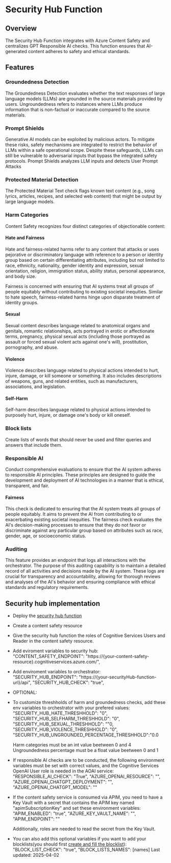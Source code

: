 # Security Hub Function

## Overview
The Security Hub Function integrates with Azure Content Safety and centralizes GPT Responsible AI checks. This function ensures that AI-generated content adheres to safety and ethical standards.

## Features

### Groundedness Detection 
The Groundedness Detection evaluates whether the text responses of large language models (LLMs) are grounded in the source materials provided by users. Ungroundedness refers to instances where LLMs produce information that is non-factual or inaccurate compared to the source materials.

### Prompt Shields
Generative AI models can be exploited by malicious actors. To mitigate these risks, safety mechanisms are integrated to restrict the behavior of LLMs within a safe operational scope. Despite these safeguards, LLMs can still be vulnerable to adversarial inputs that bypass the integrated safety protocols. Prompt Shields analyzes LLM inputs and detects User Prompt Attacks

### Protected Material Detection
The Protected Material Text check flags known text content (e.g., song lyrics, articles, recipes, and selected web content) that might be output by large language models.

### Harm Categories
Content Safety recognizes four distinct categories of objectionable content:

#### Hate and Fairness
Hate and fairness-related harms refer to any content that attacks or uses pejorative or discriminatory language with reference to a person or identity group based on certain differentiating attributes, including but not limited to race, ethnicity, nationality, gender identity and expression, sexual orientation, religion, immigration status, ability status, personal appearance, and body size.

Fairness is concerned with ensuring that AI systems treat all groups of people equitably without contributing to existing societal inequities. Similar to hate speech, fairness-related harms hinge upon disparate treatment of identity groups.

#### Sexual
Sexual content describes language related to anatomical organs and genitals, romantic relationships, acts portrayed in erotic or affectionate terms, pregnancy, physical sexual acts (including those portrayed as assault or forced sexual violent acts against one's will), prostitution, pornography, and abuse.

#### Violence
Violence describes language related to physical actions intended to hurt, injure, damage, or kill someone or something. It also includes descriptions of weapons, guns, and related entities, such as manufacturers, associations, and legislation.

#### Self-Harm
Self-harm describes language related to physical actions intended to purposely hurt, injure, or damage one's body or kill oneself.

### Block lists
Create lists of words that should never be used and filter queries and answers that include them.

### Responsible AI
Conduct comprehensive evaluations to ensure that the AI system adheres to responsible AI principles. These principles are designed to guide the development and deployment of AI technologies in a manner that is ethical, transparent, and fair.

#### Fairness
This check is dedicated to ensuring that the AI system treats all groups of people equitably. It aims to prevent the AI from contributing to or exacerbating existing societal inequities. The fairness check evaluates the AI's decision-making processes to ensure that they do not favor or discriminate against any particular group based on attributes such as race, gender, age, or socioeconomic status.

### Auditing
This feature provides an endpoint that logs all interactions with the orchestrator. The purpose of this auditing capability is to maintain a detailed record of all activities and decisions made by the AI system. These logs are crucial for transparency and accountability, allowing for thorough reviews and analyses of the AI's behavior and ensuring compliance with ethical standards and regulatory requirements.

## Security hub implementation
- Deploy the [security hub function](https://github.com/Azure/gpt-rag-securityhub)
- Create a content safety resource
- Give the security hub function the roles of Cognitive Services Users and Reader in the content safety resource. 
- Add eviroment variables to security hub:
    "CONTENT_SAFETY_ENDPOINT": "https://{your-content-safety-resource}.cognitiveservices.azure.com/",
- Add enviroment variables to orchestrator:
    "SECURITY_HUB_ENDPOINT": "https://{your-securityHub-function-url}/api",
    "SECURITY_HUB_CHECK": "true",

- OPTIONAL: 
- To customize threshholds of harm and groundedness checks, add these env variables to orchestrator with your prefered values:
    "SECURITY_HUB_HATE_THRESHHOLD": "0",
    "SECURITY_HUB_SELFHARM_THRESHHOLD": "0",
    "SECURITY_HUB_SEXUAL_THRESHHOLD": ""0,
    "SECURITY_HUB_VIOLENCE_THRESHHOLD": "0",
    "SECURITY_HUB_UNGROUNDED_PERCENTAGE_THRESHHOLD":"0.0

    Harm categories must be an int value beetween 0 and 4
    Ungroundedness percentage must be a float value beetween 0 and 1

- If responsible AI checks are to be conducted, the following environment variables must be set with correct values, and the Cognitive Services OpenAI User role is needed in the AOAI service:
        "RESPONSIBLE_AI_CHECK": "True",
        "AZURE_OPENAI_RESOURCE": "",
        "AZURE_OPENAI_CHATGPT_DEPLOYMENT": "",
        "AZURE_OPENAI_CHATGPT_MODEL": ""

- If the content safety service is consumed via APIM, you need to have a Key Vault with a secret that contains the APIM key named "apimSubscriptionKey" and set these environment variables:
        "APIM_ENABLED": "true",
        "AZURE_KEY_VAULT_NAME": "",
        "APIM_ENDPOINT": ""

    Additionally, roles are needed to read the secret from the Key Vault.

- You can also add this optional variables if you want to add your blocklists(you should first [create and fill the blocklist](https://learn.microsoft.com/en-us/azure/ai-services/content-safety/how-to/use-blocklist?tabs=windows%2Crest#create-or-modify-a-blocklist)):
        "BLOCK_LIST_CHECK": "true",
        "BLOCK_LISTS_NAMES": [names]
Last updated: 2025-04-02
